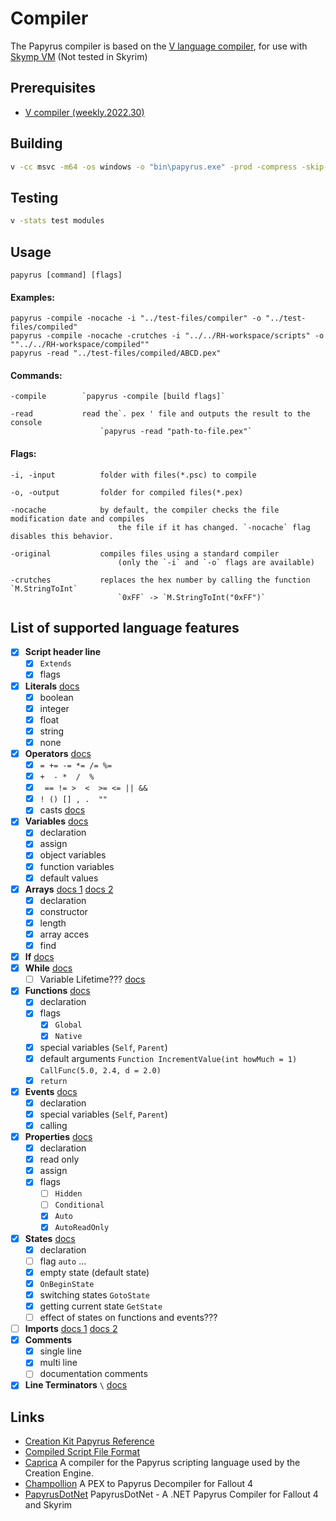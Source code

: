 # Compiler

The Papyrus compiler is based on the [V language compiler](https://github.com/vlang/v/tree/master/vlib/v), for use with [Skymp VM](https://github.com/skyrim-multiplayer/skymp/tree/main/skymp5-server/cpp/papyrus_vm_lib) (Not tested in Skyrim)

## Prerequisites

  - [V compiler (weekly.2022.30)](https://github.com/vlang/v/releases/tag/weekly.2022.30)

## Building

```bash
v -cc msvc -m64 -os windows -o "bin\papyrus.exe" -prod -compress -skip-unused compiler.v
```

## Testing

```bash
v -stats test modules
```

## Usage

```papyrus [command] [flags]```

#### Examples:

```
papyrus -compile -nocache -i "../test-files/compiler" -o "../test-files/compiled"
papyrus -compile -nocache -crutches -i "../../RH-workspace/scripts" -o ""../../RH-workspace/compiled""
papyrus -read "../test-files/compiled/ABCD.pex"
```

#### Commands:

```
-compile        `papyrus -compile [build flags]`

-read           read the`. pex ' file and outputs the result to the console
                    `papyrus -read "path-to-file.pex"`
```

#### Flags:

```
-i, -input			folder with files(*.psc) to compile

-o, -output			folder for compiled files(*.pex)

-nocache			by default, the compiler checks the file modification date and compiles 
				        the file if it has changed. `-nocache` flag disables this behavior.

-original			compiles files using a standard compiler
			        	(only the `-i` and `-o` flags are available)

-crutches			replaces the hex number by calling the function `M.StringToInt`
                        `0xFF` -> `M.StringToInt("0xFF")`
```

## List of supported language features

- [x] **Script header line**
  - [x] `Extends`
  - [x] flags
- [x] **Literals** [docs](https://www.creationkit.com/index.php?title=Literals_Reference)
  - [x] boolean
  - [x] integer
  - [x] float
  - [x] string
  - [x] none
- [x] **Operators** [docs](https://www.creationkit.com/index.php?title=Operator_Reference)
  - [x] `= += -= *= /= %=`
  - [x] `+  - *  /  %`
  - [x] ` == != >  <  >= <= || &&`
  - [x] `! () [] , .  ""`
  - [x] casts [docs](https://www.creationkit.com/index.php?title=Cast_Reference)
- [x] **Variables** [docs](https://www.creationkit.com/index.php?title=Variable_Reference)
  - [x] declaration
  - [x] assign
  - [x] object variables
  - [x] function variables
  - [x] default values
- [x] **Arrays** [docs 1](https://www.creationkit.com/index.php?title=Array_Reference) [docs 2](https://www.creationkit.com/index.php?title=Arrays_(Papyrus))
  - [x] declaration
  - [x] constructor
  - [x] length
  - [x] array acces
  - [x] find
- [x] **If** [docs](https://www.creationkit.com/index.php?title=Statement_Reference#If_Statement)
- [x] **While** [docs](https://www.creationkit.com/index.php?title=Statement_Reference#While_Statement)
  - [ ] Variable Lifetime??? [docs](https://www.creationkit.com/index.php?title=Statement_Reference#While_and_Variable_Lifetime)
- [x] **Functions** [docs](https://www.creationkit.com/index.php?title=Function_Reference)
  - [x] declaration
  - [x] flags
    - [x] `Global`
    - [x] `Native`
  - [x] special variables (`Self`, `Parent`)
  - [x] default arguments `Function IncrementValue(int howMuch = 1)` `CallFunc(5.0, 2.4, d = 2.0)`
  - [x] `return`
- [x] **Events** [docs](https://www.creationkit.com/index.php?title=Events_Reference)
  - [x] declaration
  - [x] special variables (`Self`, `Parent`) 
  - [x] calling
- [x] **Properties** [docs](https://www.creationkit.com/index.php?title=Property_Reference)
  - [x] declaration
  - [x] read only
  - [x] assign
  - [x] flags
    - [ ] `Hidden`
    - [ ] `Conditional`
    - [x] `Auto`
    - [x] `AutoReadOnly`
- [x] **States** [docs](https://www.creationkit.com/index.php?title=State_Reference)
  - [x] declaration
  - [ ] flag `auto` ...
  - [x] empty state (default state)
  - [x] `OnBeginState`
  - [x] switching states `GotoState`
  - [x] getting current state `GetState`
  - [ ] effect of states on functions and events???
- [ ] **Imports** [docs 1](https://www.creationkit.com/index.php?title=Script_File_Structure#Imports) [docs 2](https://www.creationkit.com/index.php?title=Function_Reference#Calling_Functions)
- [x] **Comments**
  - [x] single line
  - [x] multi line
  - [ ] documentation comments
- [x] **Line Terminators** `\` [docs](https://www.creationkit.com/index.php?title=Script_File_Structure#Line_Terminators)

## Links

- [Creation Kit Papyrus Reference](https://www.creationkit.com/index.php?title=Category:Papyrus)
- [Compiled Script File Format](https://en.uesp.net/wiki/Skyrim_Mod:Compiled_Script_File_Format)
- [Caprica](https://github.com/Orvid/Caprica)
A compiler for the Papyrus scripting language used by the Creation Engine.
- [Champollion](https://github.com/Orvid/Champollion)
A PEX to Papyrus Decompiler for Fallout 4
- [PapyrusDotNet](https://github.com/zerratar/PapyrusDotNet)
PapyrusDotNet - A .NET Papyrus Compiler for Fallout 4 and Skyrim